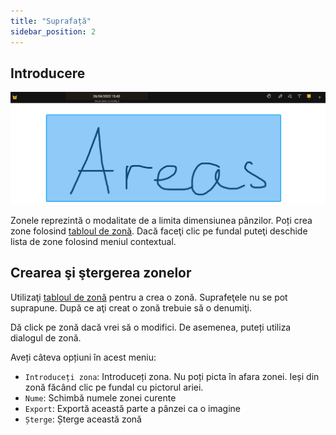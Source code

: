 ```yaml
---
title: "Suprafață"
sidebar_position: 2
---
```


## Introducere

![Suprafață](area.png)

Zonele reprezintă o modalitate de a limita dimensiunea pânzilor. Poți crea zone folosind [tabloul de zonă](painters/area.md). Dacă faceţi clic pe fundal puteţi deschide lista de zone folosind meniul contextual.

## Crearea şi ştergerea zonelor

Utilizaţi [tabloul de zonă](painters/area.md) pentru a crea o zonă. Suprafeţele nu se pot suprapune. După ce aţi creat o zonă trebuie să o denumiţi.

Dă click pe zonă dacă vrei să o modifici. De asemenea, puteți utiliza dialogul de zonă.

Aveți câteva opțiuni în acest meniu:

* `Introduceți zona`: Introduceți zona. Nu poți picta în afara zonei. Ieși din zonă făcând clic pe fundal cu pictorul ariei.
* `Nume`: Schimbă numele zonei curente
* `Export`: Exportă această parte a pânzei ca o imagine
* `Șterge`: Șterge această zonă
